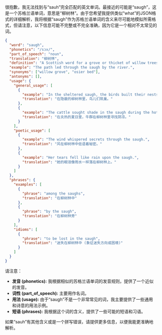 很抱歉，我无法找到与“sauh”完全匹配的英文单词。最接近的可能是“saugh”，这是一个苏格兰语单词，意思是“柳树林”。由于您希望我提供类似“what”的JSON格式的详细解析，我将根据“saugh”作为苏格兰语单词的含义来尽可能地模拟所需格式，但请注意，以下信息可能不完整或不完全准确，因为它是一个相对不太常见的词。

```json
{
  "word": "saugh",
  "phonetics": "/sɔx/",
  "part_of_speech": "noun",
  "translation": "柳树林",
  "definition": "A Scottish word for a grove or thicket of willow trees.",
  "example": "The path led through the saugh by the river.",
  "synonyms": ["willow grove", "osier bed"],
  "antonyms": [],
  "usage": {
    "general_usage": [
      {
        "example": "In the sheltered saugh, the birds built their nests.",
        "translation": "在隐蔽的柳树林里，鸟儿们筑巢。"
      },
      {
        "example": "The cattle sought shade in the saugh during the hot summer days.",
        "translation": "在炎热的夏日里，牛群在柳树林里寻找阴凉。"
      }
    ],
    "poetic_usage": [
      {
        "example": "The wind whispered secrets through the saugh.",
        "translation": "风在柳树林中低语着秘密。"
      },
      {
        "example": "Her tears fell like rain upon the saugh.",
        "translation": "她的眼泪像雨水一样落在柳树林上。"
      }
    ]
  },
  "phrases": {
    "examples": [
      {
        "phrase": "among the saughs",
        "translation": "在柳树林中"
      },
      {
        "phrase": "by the saugh",
        "translation": "在柳树林旁"
      }
    ],
    "idioms": [
      {
        "phrase": "to be lost in the saugh",
        "translation": "迷失在柳树林中 (象征迷失方向或困境)"
      }
    ]
  }
}
```

请注意：

*   **发音 (phonetics):** 我根据相似的苏格兰语单词的发音规则，提供了一个近似的发音。
*   **词性 (part\_of\_speech):**  主要用作名词。
*   **用法 (usage):** 由于“saugh”不是一个非常常见的词，我主要提供了一些通用和诗意的用法示例。
*   **短语 (phrases):**  我根据这个词的含义，提供了一些可能的短语和习语。

如果“sauh”有其他含义或是一个拼写错误，请提供更多信息，以便我能更准确地解析。
 